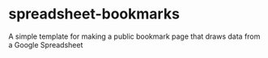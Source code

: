 # spreadsheet-bookmarks
A simple template for making a public bookmark page that draws data from a Google Spreadsheet
